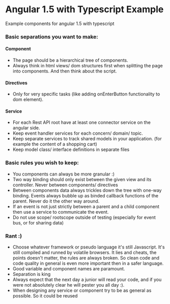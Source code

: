 # Angular 1.5 with Typescript Example
Example components for angular 1.5 with typescript

### Basic separations you want to make:
#### Component
* The page should be a hierarchical tree of components. 
* Always think in html views/ dom structures first when splitting the page into components. And then think about the script.

#### Directives
* Only for very specific tasks (like adding onEnterButton functionality to dom element). 

#### Service
* For each Rest API root have at least one connector service on the angular side.
* Keep event handler services for each concern/ domain/ topic.
* Keep separate services to track shared models in your application. (for example the content of a shopping cart)
* Keep model class/ interface definitions in separate files

### Basic rules you wish to keep:
* You components can always be more granular :)
* Two way binding should only exist between the given view and its controller. Never between components/ directives
* Between components data always trickles down the tree with one-way binding. Events always bubble up as binded callback functions of the parent. Never do it the other way around.
* If an event is not just strictly between a parent and a child component then use a service to communicate the event.
* Do not use scope/ rootscope outside of testing (especially for event bus, or for sharing data)

### Rant :)
* Choose whatever framework or pseudo language it's still Javascript. It's still compiled and runned by volatile browsers. It lies and cheats, the points doesn't matter, the rules are always broken. So clean code and code quality in general is even more important then in a safer language.
* Good variable and component names are paramount.
* Separation is king
* Always expect that the next day a junior will read your code, and if you were not absolutely clear he will pester you all day :).
* When designing any service or component try to be as general as possible. So it could be reused

